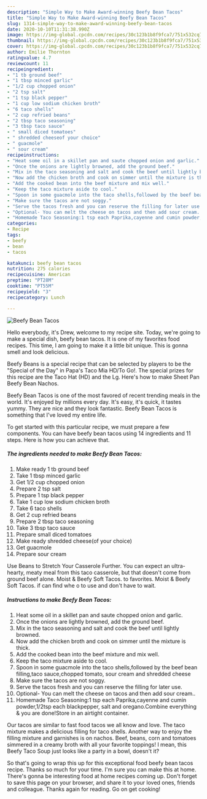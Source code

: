 ```yaml
---
description: "Simple Way to Make Award-winning Beefy Bean Tacos"
title: "Simple Way to Make Award-winning Beefy Bean Tacos"
slug: 1314-simple-way-to-make-award-winning-beefy-bean-tacos
date: 2020-10-10T11:31:38.990Z
image: https://img-global.cpcdn.com/recipes/30c123b1b8f9fca7/751x532cq70/beefy-bean-tacos-recipe-main-photo.jpg
thumbnail: https://img-global.cpcdn.com/recipes/30c123b1b8f9fca7/751x532cq70/beefy-bean-tacos-recipe-main-photo.jpg
cover: https://img-global.cpcdn.com/recipes/30c123b1b8f9fca7/751x532cq70/beefy-bean-tacos-recipe-main-photo.jpg
author: Emilie Thornton
ratingvalue: 4.7
reviewcount: 11
recipeingredient:
- "1 tb ground beef"
- "1 tbsp minced garlic"
- "1/2 cup chopped onion"
- "2 tsp salt"
- "1 tsp black pepper"
- "1 cup low sodium chicken broth"
- "6 taco shells"
- "2 cup refried beans"
- "2 tbsp taco seasoning"
- "3 tbsp taco sauce"
- " small diced tomatoes"
- " shredded cheeseof your choice"
- " guacmole"
- " sour cream"
recipeinstructions:
- "Heat some oil in a skillet pan and saute chopped onion and garlic."
- "Once the onions are lightly browned, add the ground beef."
- "Mix in the taco seasoning and salt and cook the beef until lightly browned."
- "Now add the chicken broth and cook on simmer until the mixture is thick."
- "Add the cooked bean into the beef mixture and mix well."
- "Keep the taco mixture aside to cool."
- "Spoon in some guacmole into the taco shells,followed by the beef bean filling,taco sauce,chopped tomato, sour cream and shredded cheese"
- "Make sure the tacos are not soggy."
- "Serve the tacos fresh and you can reserve the filling for later use."
- "Optional- You can melt the cheese on tacos and then add sour cream.."
- "Homemade Taco Seasoning:1 tsp each Paprika,cayenne and cumin powder,1/2tsp each blackpepper, salt and oregano.Combine everything &amp; you are done!Store in an airtight container."
categories:
- Recipe
tags:
- beefy
- bean
- tacos

katakunci: beefy bean tacos 
nutrition: 275 calories
recipecuisine: American
preptime: "PT28M"
cooktime: "PT55M"
recipeyield: "3"
recipecategory: Lunch

---
```



![Beefy Bean Tacos](https://img-global.cpcdn.com/recipes/30c123b1b8f9fca7/751x532cq70/beefy-bean-tacos-recipe-main-photo.jpg)

Hello everybody, it's Drew, welcome to my recipe site. Today, we're going to make a special dish, beefy bean tacos. It is one of my favorites food recipes. This time, I am going to make it a little bit unique. This is gonna smell and look delicious.

Beefy Beans is a special recipe that can be selected by players to be the &#34;Special of the Day&#34; in Papa&#39;s Taco Mia HD/To Go!. The special prizes for this recipe are the Taco Hat (HD) and the Lg. Here&#39;s how to make Sheet Pan Beefy Bean Nachos.

Beefy Bean Tacos is one of the most favored of recent trending meals in the world. It's enjoyed by millions every day. It's easy, it's quick, it tastes yummy. They are nice and they look fantastic. Beefy Bean Tacos is something that I've loved my entire life.


To get started with this particular recipe, we must prepare a few components. You can have beefy bean tacos using 14 ingredients and 11 steps. Here is how you can achieve that.

<!--inarticleads1-->

##### The ingredients needed to make Beefy Bean Tacos:

1. Make ready 1 tb ground beef
1. Take 1 tbsp minced garlic
1. Get 1/2 cup chopped onion
1. Prepare 2 tsp salt
1. Prepare 1 tsp black pepper
1. Take 1 cup low sodium chicken broth
1. Take 6 taco shells
1. Get 2 cup refried beans
1. Prepare 2 tbsp taco seasoning
1. Take 3 tbsp taco sauce
1. Prepare  small diced tomatoes
1. Make ready  shredded cheese(of your choice)
1. Get  guacmole
1. Prepare  sour cream


Use Beans to Stretch Your Casserole Further. You can expect an ultra-hearty, meaty meal from this taco casserole, but that doesn&#39;t come from ground beef alone. Moist &amp; Beefy Soft Tacos. to favorites. Moist &amp; Beefy Soft Tacos. if can find whe o to use and don&#39;t have to wait. 

<!--inarticleads2-->

##### Instructions to make Beefy Bean Tacos:

1. Heat some oil in a skillet pan and saute chopped onion and garlic.
1. Once the onions are lightly browned, add the ground beef.
1. Mix in the taco seasoning and salt and cook the beef until lightly browned.
1. Now add the chicken broth and cook on simmer until the mixture is thick.
1. Add the cooked bean into the beef mixture and mix well.
1. Keep the taco mixture aside to cool.
1. Spoon in some guacmole into the taco shells,followed by the beef bean filling,taco sauce,chopped tomato, sour cream and shredded cheese
1. Make sure the tacos are not soggy.
1. Serve the tacos fresh and you can reserve the filling for later use.
1. Optional- You can melt the cheese on tacos and then add sour cream..
1. Homemade Taco Seasoning:1 tsp each Paprika,cayenne and cumin powder,1/2tsp each blackpepper, salt and oregano.Combine everything &amp; you are done!Store in an airtight container.


Our tacos are similar to fast food tacos we all know and love. The taco mixture makes a delicious filling for taco shells. Another way to enjoy the filling mixture and garnishes is on nachos. Beef, beans, corn and tomatoes simmered in a creamy broth with all your favorite toppings! I mean, this Beefy Taco Soup just looks like a party in a bowl, doesn&#39;t it? 

So that's going to wrap this up for this exceptional food beefy bean tacos recipe. Thanks so much for your time. I'm sure you can make this at home. There's gonna be interesting food at home recipes coming up. Don't forget to save this page on your browser, and share it to your loved ones, friends and colleague. Thanks again for reading. Go on get cooking!
